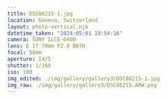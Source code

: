 ```yaml
---
title: DSC06215-1.jpg
location: Geneva, Switzerland
layout: photo-vertical.njk
datetime_taken: "2024:05:01 19:54:16"
camera: SONY ILCE-6400
lens: E 17-70mm F2.8 B070
focal: 58mm
aperture: 14/5
shutter: 1/160
iso: 100
img_edited: ./img/gallery/gallery3/DSC06215-1.jpg
img_raw: ./img/gallery/gallery3/DSC06215.ARW.png
---
```

